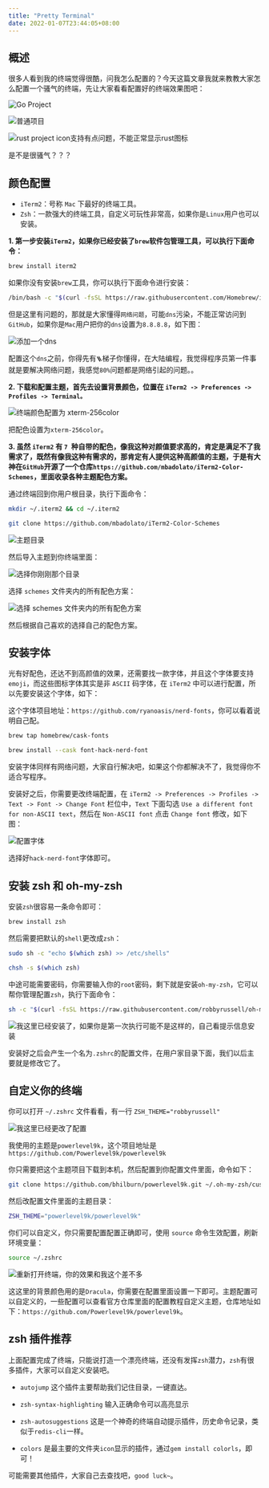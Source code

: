 ```yaml
---
title: "Pretty Terminal"
date: 2022-01-07T23:44:05+08:00
---
```



## 概述

很多人看到我的终端觉得很酷，问我怎么配置的？今天这篇文章我就来教教大家怎么配置一个骚气的终端，先让大家看看配置好的终端效果图吧：

![Go Project](https://tva1.sinaimg.cn/large/008i3skNgy1gy5c5pc15nj317v0u0n2w.jpg)

![普通项目](https://tva1.sinaimg.cn/large/008i3skNgy1gy5c7qb1eej317v0u0tdf.jpg)


![rust project icon支持有点问题，不能正常显示rust图标](https://tva1.sinaimg.cn/large/008i3skNgy1gy5jlmonksj316e0u07b6.jpg)

是不是很骚气？？？

## 颜色配置

- `iTerm2`：号称 `Mac` 下最好的终端工具。
- `Zsh`：一款强大的终端工具，自定义可玩性非常高，如果你是`Linux`用户也可以安装。


**1. 第一步安装`iTerm2`，如果你已经安装了`brew`软件包管理工具，可以执行下面命令：**

```bash
brew install iterm2
```

如果你没有安装`brew`工具，你可以执行下面命令进行安装：

```bash
/bin/bash -c "$(curl -fsSL https://raw.githubusercontent.com/Homebrew/install/HEAD/install.sh)"
```
但是这里有问题的，那就是大家懂得`网络问题`，可能`dns`污染，不能正常访问到`GitHub`，如果你是`Mac`用户把你的`dns`设置为`8.8.8.8`，如下图：

![添加一个dns](https://tva1.sinaimg.cn/large/008i3skNgy1gy5cylbg7vj30w40u0jso.jpg)

配置这个`dns`之前，你得先有`🪜`梯子你懂得，在大陆编程，我觉得程序员第一件事就是要解决网络问题，我感觉`80%`问题都是网络引起的问题。。

**2. 下载和配置主题，首先去设置背景颜色，位置在 `iTerm2 -> Preferences -> Profiles -> Terminal。`**

![终端颜色配置为 xterm-256color](https://tva1.sinaimg.cn/large/008i3skNgy1gy5dqmzed3j31920u0tct.jpg)

把配色设置为`xterm-256color`。

**3. 虽然 `iTerm2` 有 `7 `种自带的配色，像我这种对颜值要求高的，肯定是满足不了我需求了，既然有像我这种有需求的，那肯定有人提供这种高颜值的主题，于是有大神在`GitHub`开源了一个仓库`https://github.com/mbadolato/iTerm2-Color-Schemes`，里面收录各种主题配色方案。**

通过终端回到你用户根目录，执行下面命令：

```bash
mkdir ~/.iterm2 && cd ~/.iterm2

git clone https://github.com/mbadolato/iTerm2-Color-Schemes
```

![主题目录](https://tva1.sinaimg.cn/large/008i3skNgy1gy5e4fvxz9j316e0u043f.jpg)


然后导入主题到你终端里面：

![选择你刚刚那个目录](https://tva1.sinaimg.cn/large/008i3skNgy1gy5e5vj92xj31750u0q67.jpg)


选择 `schemes` 文件夹内的所有配色方案：

![选择 schemes 文件夹内的所有配色方案](https://tva1.sinaimg.cn/large/008i3skNgy1gy5e6n39cpj318e0owdiv.jpg)

然后根据自己喜欢的选择自己的配色方案。


## 安装字体

光有好配色，还达不到高颜值的效果，还需要找一款字体，并且这个字体要支持`emoji`，而这些图标字体其实是非 `ASCII` 码字体，在 `iTerm2` 中可以进行配置，所以先要安装这个字体，如下：

这个字体项目地址：`https://github.com/ryanoasis/nerd-fonts`，你可以看着说明自己配。

```bash
brew tap homebrew/cask-fonts

brew install --cask font-hack-nerd-font
```
安装字体同样有网络问题，大家自行解决吧，如果这个你都解决不了，我觉得你不适合写程序。


安装好之后，你需要更改终端配置，在 `iTerm2 -> Preferences -> Profiles -> Text -> Font -> Change Font` 栏位中，`Text` 下面勾选 `Use a different font for non-ASCII text`，然后在 `Non-ASCII font` 点击 `Change font` 修改，如下图：

![配置字体](https://tva1.sinaimg.cn/large/008i3skNgy1gy5ezi0drrj31cn0u0wio.jpg)

选择好`hack-nerd-font`字体即可。


## 安装 zsh 和 oh-my-zsh

安装`zsh`很容易一条命令即可：

```bash
brew install zsh
```

然后需要把默认的`shell`更改成`zsh`：

```bash
sudo sh -c "echo $(which zsh) >> /etc/shells"

chsh -s $(which zsh)
```
中途可能需要密码，你需要输入你的`root`密码，剩下就是安装`oh-my-zsh`，它可以帮你管理配置`zsh`，执行下面命令：

```bash
sh -c "$(curl -fsSL https://raw.githubusercontent.com/robbyrussell/oh-my-zsh/master/tools/install.sh)"
```

![我这里已经安装了，如果你是第一次执行可能不是这样的，自己看提示信息安装](https://tva1.sinaimg.cn/large/008i3skNgy1gy5fcm54gpj316e0u0jvo.jpg)

安装好之后会产生一个名为` .zshrc `的配置文件，在用户家目录下面，我们以后主要就是修改它了。


## 自定义你的终端

你可以打开 `~/.zshrc` 文件看看，有一行 `ZSH_THEME="robbyrussell" `


![我这里已经更改了配置](https://tva1.sinaimg.cn/large/008i3skNgy1gy5gx348aij316d0u0djr.jpg)

我使用的主题是`powerlevel9k`，这个项目地址是`https://github.com/Powerlevel9k/powerlevel9k`

你只需要把这个主题项目下载到本机，然后配置到你配置文件里面，命令如下：

```bash
git clone https://github.com/bhilburn/powerlevel9k.git ~/.oh-my-zsh/custom/themes/powerlevel9k
```
然后改配置文件里面的主题目录：

```bash
ZSH_THEME="powerlevel9k/powerlevel9k"
```
你们可以自定义，你只需要配置配置正确即可，使用 `source` 命令生效配置，刷新环境变量：

```bash
source ~/.zshrc
```

![重新打开终端，你的效果和我这个差不多](https://tva1.sinaimg.cn/large/008i3skNgy1gy5fpte0v9j316e0u078b.jpg)

这这里的背景颜色用的是`Dracula`，你需要在配置里面设置一下即可。主题配置可以自定义的，一些配置可以查看官方仓库里面的配置教程自定义主题，仓库地址如下：`https://github.com/Powerlevel9k/powerlevel9k`。

## zsh 插件推荐
上面配置完成了终端，只能说打造一个漂亮终端，还没有发挥`zsh`潜力，`zsh`有很多插件，大家可以自定义安装吧。

- `autojump` 这个插件主要帮助我们记住目录，一键直达。
- `zsh-syntax-highlighting` 输入正确命令可以高亮显示
- `zsh-autosuggestions` 这是一个神奇的终端自动提示插件，历史命令记录，类似于`redis-cli`一样。

- `colors` 是最主要的文件夹`icon`显示的插件，通过`gem install colorls`，即可！

可能需要其他插件，大家自己去查找吧，`good luck~`。


